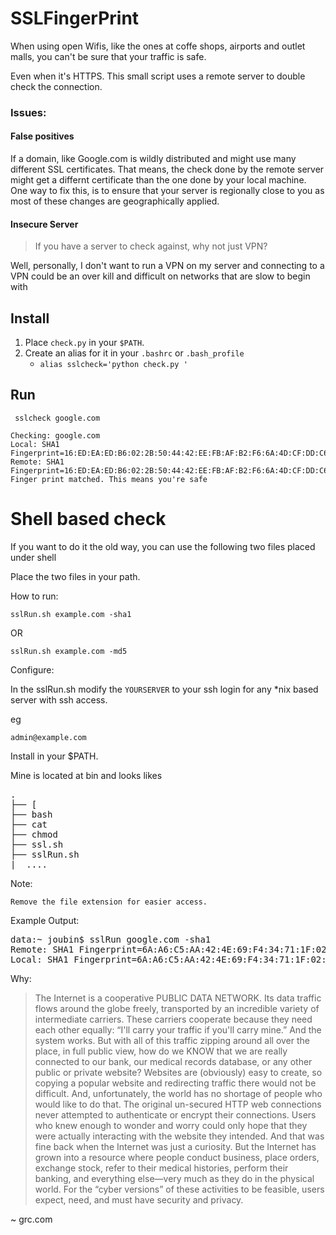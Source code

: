 # SSLFingerPrint
When using open Wifis, like the ones at coffe shops, airports and outlet malls, you can't be sure that your traffic is safe. 

Even when it's HTTPS. This small script uses a remote server to double check the connection.

### Issues:

#### False positives

If a domain, like Google.com is wildly distributed and might use many different SSL certificates. That means, the check done by the remote server might get a differnt certificate than the one done by your local machine. One way to fix this, is to ensure that your server is regionally close to you as most of these changes are geographically applied.
 
#### Insecure Server

> If you have a server to check against, why not just VPN?

Well, personally, I don't want to run a VPN on my server and connecting to a VPN could be an over kill and difficult on networks that are slow to begin with

## Install

1. Place `check.py` in your `$PATH`.
2. Create an alias for it in your `.bashrc` or `.bash_profile`
    - `alias sslcheck='python check.py '`

## Run

` sslcheck google.com`

```
Checking: google.com
Local: SHA1 Fingerprint=16:ED:EA:ED:B6:02:2B:50:44:42:EE:FB:AF:B2:F6:6A:4D:CF:DD:C6
Remote: SHA1 Fingerprint=16:ED:EA:ED:B6:02:2B:50:44:42:EE:FB:AF:B2:F6:6A:4D:CF:DD:C6
Finger print matched. This means you're safe
```

# Shell based check

If you want to do it the old way, you can use the following two files placed under shell

Place the two files in your path.

How to run:
	
	sslRun.sh example.com -sha1
	
OR

	sslRun.sh example.com -md5

Configure:

In the sslRun.sh modify the `YOURSERVER` to your ssh login for any *nix based server with ssh access. 

eg
	
	admin@example.com
	
	
Install in your $PATH.

Mine is located at bin and looks likes
<pre>
.	
├── [
├── bash
├── cat
├── chmod
├── ssl.sh
├── sslRun.sh
|__....
</pre>

Note:

	Remove the file extension for easier access.
	
Example Output:
<pre>
data:~ joubin$ sslRun google.com -sha1
Remote: SHA1 Fingerprint=6A:A6:C5:AA:42:4E:69:F4:34:71:1F:02:C5:DD:A2:05:3F:06:2B:60
Local: SHA1 Fingerprint=6A:A6:C5:AA:42:4E:69:F4:34:71:1F:02:C5:DD:A2:05:3F:06:2B:60
</pre>


Why:

<blockquote>
The Internet is a cooperative PUBLIC DATA NETWORK. Its data traffic flows around the globe freely, transported by an incredible variety of intermediate carriers. These carriers cooperate because they need each other equally: “I'll carry your traffic if you'll carry mine.” And the system works. But with all of this traffic zipping around all over the place, in full public view, how do we KNOW that we are really connected to our bank, our medical records database, or any other public or private website? Websites are (obviously) easy to create, so copying a popular website and redirecting traffic there would not be difficult. And, unfortunately, the world has no shortage of people who would like to do that.
The original un-secured HTTP web connections never attempted to authenticate or encrypt their connections. Users who knew enough to wonder and worry could only hope that they were actually interacting with the website they intended. And that was fine back when the Internet was just a curiosity. But the Internet has grown into a resource where people conduct business, place orders, exchange stock, refer to their medical histories, perform their banking, and everything else—very much as they do in the physical world. For the “cyber versions” of these activities to be feasible, users expect, need, and must have security and privacy.
</blockquote>
~ grc.com
